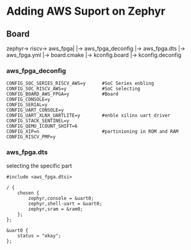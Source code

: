 # Adding AWS Suport on Zephyr
## Board

zephyr-> riscv-> aws_fpga| 
                         |-> aws_fpga_deconfig
                         |-> aws_fpga.dts
                         |-> aws_fpga.yml
                         |-> board.cmake
                         |-> kconfig.board
                         |-> kconfig.deconfig
### aws_fpga_deconfig       

```
CONFIG_SOC_SERIES_RISCV_AWS=y      #SoC Series enbling
CONFIG_SOC_RISCV_AWS=y             #SoC selecting   
CONFIG_BOARD_AWS_FPGA=y            #Board
CONFIG_CONSOLE=y
CONFIG_SERIAL=y
CONFIG_UART_CONSOLE=y
CONFIG_UART_XLNX_UARTLITE=y        #enble xilinx uart driver
CONFIG_STACK_SENTINEL=y
CONFIG_QEMU_ICOUNT_SHIFT=6
CONFIG_XIP=n                       #partinioning in ROM and RAM
CONFIG_RISCV_PMP=y
```

### aws_fpga.dts
selecting the specific part
```
#include <aws_fpga.dtsi>

/ {
	chosen {
		zephyr,console = &uart0;
		zephyr,shell-uart = &uart0;
		zephyr,sram = &ram0;
	};
};

&uart0 {
	status = "okay";
};
```
